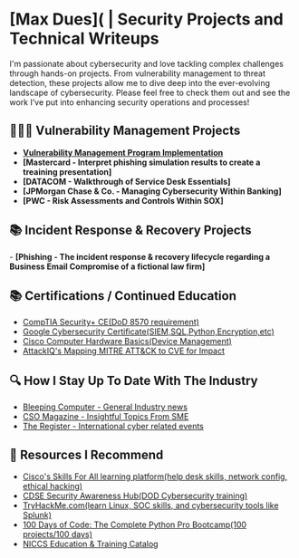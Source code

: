<h1> [Max Dues]( | Security Projects and Technical Writeups </h1>

I'm passionate about cybersecurity and love tackling complex challenges through hands-on projects. From vulnerability management to threat detection, these projects allow me to dive deep into the ever-evolving landscape of cybersecurity. Please feel free to check them out and see the work I’ve put into enhancing security operations and processes!

<h2>🕵🏼‍♂️ Vulnerability Management Projects</h2>

- <b>[Vulnerability Management Program Implementation](https://github.com/PaidDues/Vulnerability-Management-Program)</b>
- <b>[Mastercard - Interpret phishing simulation results to create a treaining presentation]</b>
- <b>[DATACOM - Walkthrough of Service Desk Essentials]</b>
- <b>[JPMorgan Chase & Co. - Managing Cybersecurity Within Banking]</b>
- <b>[PWC - Risk Assessments and Controls Within SOX]</b> 

<h2>📚 Incident Response & Recovery Projects</h2>
- <b>[Phishing - The incident response & recovery lifecycle regarding a Business Email Compromise of a fictional law firm]</b>

  
<h2>📚 Certifications / Continued Education</h2>

- [CompTIA Security+ CE(DoD 8570 requirement)](https://www.credly.com/badges/9b14cc4e-f5df-4e4e-bec6-1dfd862763c9)
- [Google Cybersecurity Certificate(SIEM,SQL,Python,Encryption,etc)](https://www.credly.com/badges/d5d42b0a-de2c-4b93-a206-2ad830c74742)
- [Cisco Computer Hardware Basics(Device Management)](https://www.credly.com/badges/c11baa8b-fe9d-42cb-9586-feb1e58e2bc2)
- [AttackIQ's Mapping MITRE ATT&CK to CVE for Impact](https://www.credly.com/badges/8093eedf-991c-4d23-b2b3-add36187958e)

<h2>🔍 How I Stay Up To Date With The Industry</h2>

- [Bleeping Computer - General Industry news](https://www.bleepingcomputer.com/)
- [CSO Magazine - Insightful Topics From SME](https://www.youtube.com/watch?v=uHy3oM7NnoU)
- [The Register - International cyber related events](https://www.theregister.com/)

<h2> 💎 Resources I Recommend</h2>

- [Cisco's Skills For All learning platform(help desk skills, network config, ethical hacking)](https://skillsforall.com/catalog?category=course)
- [CDSE Security Awareness Hub(DOD Cybersecurity training)](https://securityawareness.usalearning.gov/)
- [TryHackMe.com(learn Linux, SOC skills, and cybersecurity tools like Splunk)](https://tryhackme.com/)
- [100 Days of Code: The Complete Python Pro Bootcamp(100 projects/100 days)](https://www.udemy.com/course/100-days-of-code/)
- [NICCS Education & Training Catalog](https://niccs.cisa.gov/education-training/catalog)



